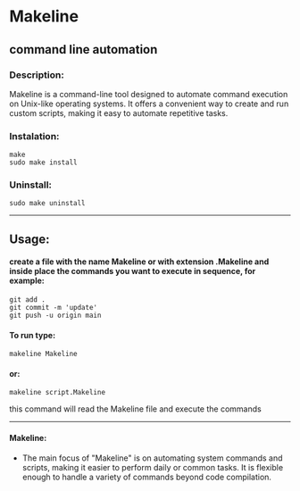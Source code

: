 # Makeline

## command line automation

### Description:

Makeline is a command-line tool designed to automate command execution on Unix-like operating systems. It offers a convenient way to create and run custom scripts, making it easy to automate repetitive tasks.

### Instalation:

    make
    sudo make install

### Uninstall:

    sudo make uninstall
----------

## Usage:

#### create a file with the name Makeline or with extension .Makeline and inside place the commands you want to execute in sequence, for example:

    git add .
    git commit -m 'update'
    git push -u origin main
    
#### To run type:

    makeline Makeline

#### or:

    makeline script.Makeline
    
this command will read the Makeline file and execute the commands

----------

#### Makeline:

- The main focus of "Makeline" is on automating system commands and scripts, making it easier to perform daily or common tasks. It is flexible enough to handle a variety of commands beyond code compilation.
